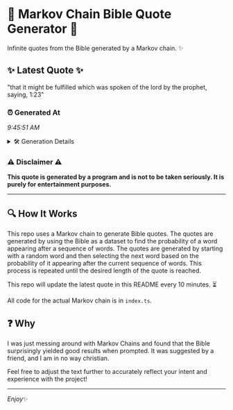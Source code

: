 # 📖 Markov Chain Bible Quote Generator 📖

Infinite quotes from the Bible generated by a Markov chain. ✨

## ✨ Latest Quote ✨
"that it might be fulfilled which was spoken of the lord by the prophet, saying, 1:23"

### ⏰ Generated At
*9:45:51 AM*

<details>
    <summary>🛠️ Generation Details</summary>
    <p>
        <strong>🌱 Seed:</strong> that<br>
        <strong>🔄 Iterations:</strong> 15<br>
        <strong>📜 Context History:</strong><br>[ that ]: it<br>[ that, it ]: might<br>[ that, it, might ]: be<br>[ that, it, might, be ]: fulfilled<br>[ that, it, might, be, fulfilled ]: which<br>[ that, it, might, be, fulfilled, which ]: was<br>[ it, might, be, fulfilled, which, was ]: spoken<br>[ might, be, fulfilled, which, was, spoken ]: of<br>[ be, fulfilled, which, was, spoken, of ]: the<br>[ fulfilled, which, was, spoken, of, the ]: lord<br>[ which, was, spoken, of, the, lord ]: by<br>[ was, spoken, of, the, lord, by ]: the<br>[ spoken, of, the, lord, by, the ]: prophet,<br>[ of, the, lord, by, the, prophet, ]: saying,<br>[ the, lord, by, the, prophet,, saying, ]: 1:23<br>
    </p>
</details>

### ⚠️ Disclaimer ⚠️
**This quote is generated by a program and is not to be taken seriously. It is purely for entertainment purposes.**

---

## 🔍 How It Works

This repo uses a Markov chain to generate Bible quotes. The quotes are generated by using the Bible as a dataset to find the probability of a word appearing after a sequence of words. The quotes are generated by starting with a random word and then selecting the next word based on the probability of it appearing after the current sequence of words. This process is repeated until the desired length of the quote is reached.

This repo will update the latest quote in this README every 10 minutes. ⏳

All code for the actual Markov chain is in `index.ts`.

## ❓ Why

I was just messing around with Markov Chains and found that the Bible surprisingly yielded good results when prompted. 
It was suggested by a friend, and I am in no way christian.

Feel free to adjust the text further to accurately reflect your intent and experience with the project!

---

*Enjoy*✨
